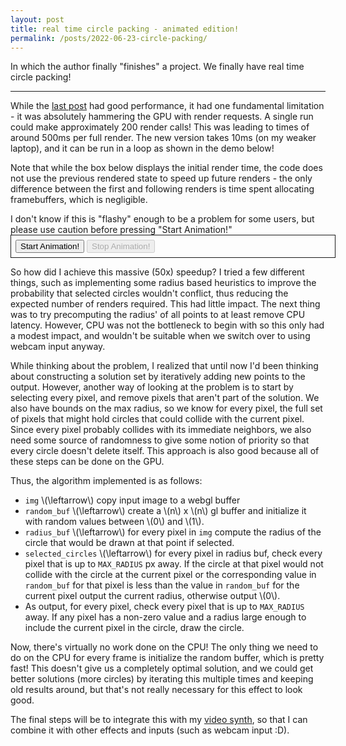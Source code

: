 ```yaml
---
layout: post
title: real time circle packing - animated edition!
permalink: /posts/2022-06-23-circle-packing/
---
```


In which the author finally "finishes" a project. We finally have real time
circle packing!

---

<link rel="stylesheet" href="{{ '/static/pi_digits/style.css' | relative_url }}">
<style>
canvas {
width: 100%;
}
</style>
<script src="{{ '/static/circle_packing/post.js' | relative_url }}" type="text/javascript"></script>
<script src="{{ '/static/circle_packing/webgl-common/common.js' | relative_url }}"></script>
<script src="{{ '/static/circle_packing/common.js' | relative_url }}" type="text/javascript"></script>
<script src="{{ '/static/circle_packing/twgl-full.min.js' | relative_url }}" type="text/javascript"></script>
<script>
const img_path = "{{ '/static/circle_packing/image.jpeg' | relative_url }}";
const shader_path = "{{ '/static/circle_packing/ver8/compute.frag.c' | relative_url }}";
</script>
<script src="{{ '/static/circle_packing/ver8/script.js' | relative_url }}" type="text/javascript"></script>

While the [last post](../2022-06-17-circle-packing) had good performance, it had
one fundamental limitation - it was absolutely hammering the GPU with render
requests. A single run could make approximately 200 render calls! This was
leading to times of around 500ms per full render. The new version takes 10ms (on
my weaker laptop), and it can be run
in a loop as shown in the demo below!

Note that while the box below displays the initial render time, the code does
not use the previous rendered state to speed up future renders - the only
difference between the first and following renders is time spent allocating
framebuffers, which is negligible.

<div class="isa_error" onclick="(() => { fadeOutEl(this); })()">
I don't know if this is "flashy" enough to be a problem for some users, but
please use caution before pressing "Start Animation!"
</div>

<div id="container1" style="width: 100%; border: solid 1px; padding: 0.5em;">
<button id="start1">Start Animation!</button>
<button id="stop1" disabled>Stop Animation!</button>
<br>
</div>
<script>
let cancel_animation = false;
let finished_promise = null;
let finished_cb = null;
document.addEventListener("DOMContentLoaded", async function() {
const container = document.getElementById("container1");

const stats = document.createElement("code");
container.appendChild(stats);
const draw = await ver8_main(container, img_path, shader_path);
const start = performance.now();
draw();
const time = performance.now() - start;
stats.innerText = "Initial render in " + time + "ms";

const loop = () => {
draw();
if (cancel_animation) {
finished_cb();
} else {
requestAnimationFrame(loop);
}
};

const btn_stop = document.getElementById("stop1");
const btn_start = document.getElementById("start1");

btn_start.onclick = () => {
btn_start.disabled = true;
finished_promise = new Promise((r) => {
finished_cb = r;
requestAnimationFrame(loop);
});
btn_stop.disabled = false;
};

btn_stop.onclick = async () => {
btn_stop.disabled = true;;
cancel_animation = true;
await finished_promise;
cancel_animation = false;
btn_start.disabled = false;
};
});
</script>

So how did I achieve this massive (50x) speedup? I tried a few different things,
such as implementing some radius based heuristics to improve the probability
that selected circles wouldn't conflict, thus reducing the expected number of
renders required. This had little impact. The next thing was to try precomputing
the radius' of all points to at least remove CPU latency. However, CPU was not
the bottleneck to begin with so this only had a modest impact, and wouldn't be
suitable when we switch over to using webcam input anyway.

While thinking about the problem, I realized that until now I'd been thinking
about constructing a solution set by iteratively adding new points to the
output. However, another way of looking at the problem is to start by selecting
every pixel, and remove pixels that aren't part of the solution. We also have
bounds on the max radius, so we know for every pixel, the full set of pixels
that might hold circles that could collide with the current pixel. Since every
pixel probably collides with its immediate neighbors, we also need some source
of randomness to give some notion of priority so that every circle doesn't
delete itself. This approach is also good because all of these steps can be done
on the GPU.

Thus, the algorithm implemented is as follows:

+ `img` \\(\leftarrow\\) copy input image to a webgl buffer
+ `random_buf` \\(\leftarrow\\) create a \\(n\\) x \\(n\\) gl buffer and
  initialize it with random values between \\(0\\) and \\(1\\).
+ `radius_buf` \\(\leftarrow\\) for every pixel in `img` compute the radius of
  the circle that would be drawn at that point if selected.
+ `selected_circles` \\(\leftarrow\\) for every pixel in radius buf, check every
  pixel that is up to `MAX_RADIUS` px away. If the circle at that pixel
  would not collide with the circle at the current pixel or the corresponding
  value in `random_buf` for that pixel is less than the value in `random_buf`
  for the current pixel output the current radius, otherwise output \\(0\\).
+ As output, for every pixel, check every pixel that is up to `MAX_RADIUS`
  away. If any pixel has a non-zero value and a radius large enough to include
  the current pixel in the circle, draw the circle.

Now, there's virtually no work done on the CPU! The only thing we need to do on
the CPU for every frame is initialize the random buffer, which is pretty fast!
This doesn't give us a completely optimal solution, and we could get better
solutions (more circles) by iterating this multiple times and keeping old results around, but that's
not really necessary for this effect to look good.

The final steps will be to integrate this with my [video synth](/video-synth),
so that I can combine it with other effects and inputs (such as webcam input
:D).
